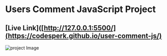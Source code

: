 # Users Comment JavaScript Project
## [Live Link]([http://127.0.0.1:5500/](https://codesperk.github.io/user-comment-js/)
![project Image](https://i.ibb.co/8Y3mxPY/127-0-0-1-5500-index-html-text-area-dasfads-2.jpg)
